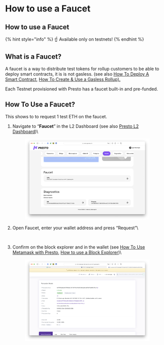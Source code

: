 # How to use a Faucet

## How to use a Faucet

{% hint style="info" %}
☝ Available only on testnets!
{% endhint %}

## What is a Faucet?

A faucet is a way to distribute test tokens for rollup customers to be able to deploy smart contracts, it is is not gasless. (see also [How To Deploy A Smart Contract](../features-for-developers/how-to-deploy-a-smart-contract.md), [How To Create & Use a Gasless Rollup).](how-to-create-and-use-a-gasless-rollup.md)

Each Testnet provisioned with Presto has a faucet built-in and pre-funded.

## How To Use a Faucet?

This shows to to request 1 test ETH on the faucet.

1.  Navigate to “**Faucet**” in the L2 Dashboard (see also [Presto L2 Dashboard](../presto-ui-dashboards/presto-l2-dashboard.md))\


    <figure><img src="../../.gitbook/assets/Faucet_1.png" alt=""><figcaption></figcaption></figure>
2.  Open Faucet, enter your wallet address and press “Request”\


    <figure><img src="../../.gitbook/assets/Faucet_2.png" alt=""><figcaption></figcaption></figure>
3.  Confirm on the block explorer and in the wallet (see [How To Use Metamask with Presto](how-to-use-metamask-with-presto.md), [How to use a Block Explorer](how-to-use-a-block-explorer.md))\


    <figure><img src="../../.gitbook/assets/Faucet_3.png" alt=""><figcaption></figcaption></figure>
